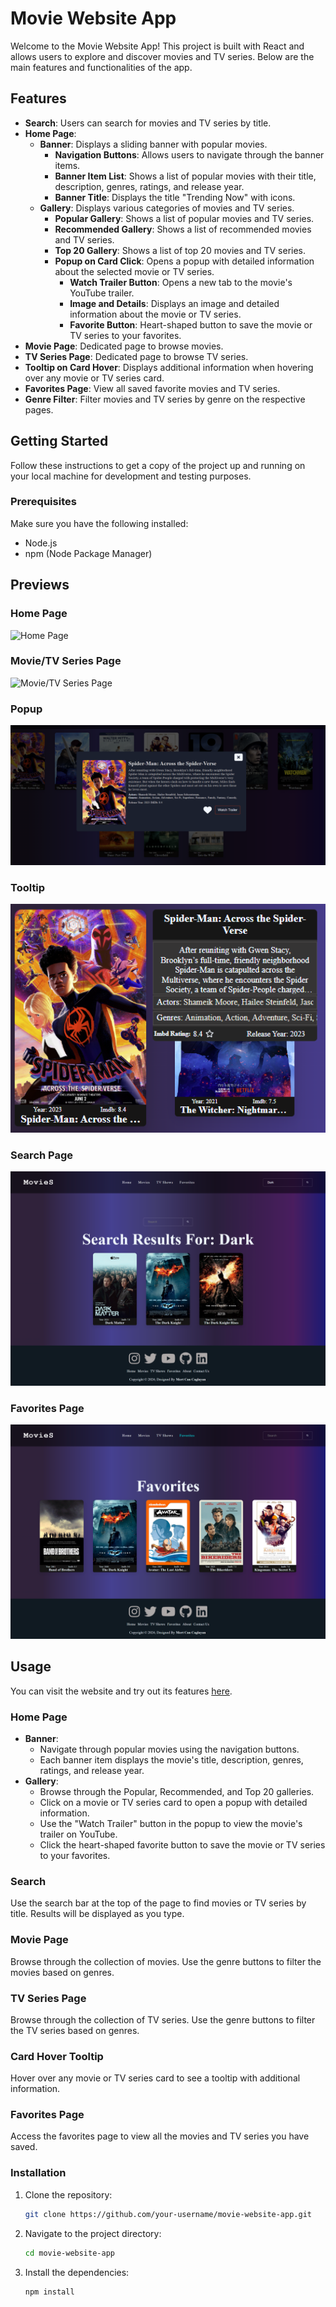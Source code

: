 # Movie Website App

Welcome to the Movie Website App! This project is built with React and allows users to explore and discover movies and TV series. Below are the main features and functionalities of the app.

## Features

-   **Search**: Users can search for movies and TV series by title.
-   **Home Page**:
    -   **Banner**: Displays a sliding banner with popular movies.
        -   **Navigation Buttons**: Allows users to navigate through the banner items.
        -   **Banner Item List**: Shows a list of popular movies with their title, description, genres, ratings, and release year.
        -   **Banner Title**: Displays the title "Trending Now" with icons.
    -   **Gallery**: Displays various categories of movies and TV series.
        -   **Popular Gallery**: Shows a list of popular movies and TV series.
        -   **Recommended Gallery**: Shows a list of recommended movies and TV series.
        -   **Top 20 Gallery**: Shows a list of top 20 movies and TV series.
        -   **Popup on Card Click**: Opens a popup with detailed information about the selected movie or TV series.
            -   **Watch Trailer Button**: Opens a new tab to the movie's YouTube trailer.
            -   **Image and Details**: Displays an image and detailed information about the movie or TV series.
            -   **Favorite Button**: Heart-shaped button to save the movie or TV series to your favorites.
-   **Movie Page**: Dedicated page to browse movies.
-   **TV Series Page**: Dedicated page to browse TV series.
-   **Tooltip on Card Hover**: Displays additional information when hovering over any movie or TV series card.
-   **Favorites Page**: View all saved favorite movies and TV series.
-   **Genre Filter**: Filter movies and TV series by genre on the respective pages.

## Getting Started

Follow these instructions to get a copy of the project up and running on your local machine for development and testing purposes.

### Prerequisites

Make sure you have the following installed:

-   Node.js
-   npm (Node Package Manager)

## Previews

### Home Page

![Home Page](public/preview/home.png)

### Movie/TV Series Page

![Movie/TV Series Page](public/preview/genre.png)

### Popup

![Popup Page](public/preview/popup.png)

### Tooltip

![Tooltip Page](public/preview/tooltip.png)

### Search Page

![Search Page](public/preview/search.png)

### Favorites Page

![Favorites Page](public/preview/favorites.png)

## Usage

You can visit the website and try out its features [here](https://moviereactwebsite.netlify.app).

### Home Page

-   **Banner**:
    -   Navigate through popular movies using the navigation buttons.
    -   Each banner item displays the movie's title, description, genres, ratings, and release year.
-   **Gallery**:
    -   Browse through the Popular, Recommended, and Top 20 galleries.
    -   Click on a movie or TV series card to open a popup with detailed information.
    -   Use the "Watch Trailer" button in the popup to view the movie's trailer on YouTube.
    -   Click the heart-shaped favorite button to save the movie or TV series to your favorites.

### Search

Use the search bar at the top of the page to find movies or TV series by title. Results will be displayed as you type.

### Movie Page

Browse through the collection of movies. Use the genre buttons to filter the movies based on genres.

### TV Series Page

Browse through the collection of TV series. Use the genre buttons to filter the TV series based on genres.

### Card Hover Tooltip

Hover over any movie or TV series card to see a tooltip with additional information.

### Favorites Page

Access the favorites page to view all the movies and TV series you have saved.

### Installation

1. Clone the repository:

    ```bash
    git clone https://github.com/your-username/movie-website-app.git
    ```

2. Navigate to the project directory:

    ```bash
    cd movie-website-app
    ```

3. Install the dependencies:

    ```bash
    npm install
    ```
